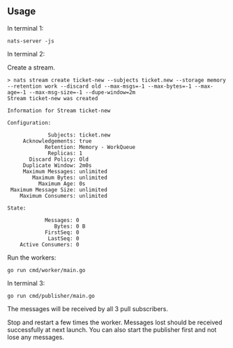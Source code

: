 ## Usage

In terminal 1:

```console
nats-server -js
```

In terminal 2:

Create a stream.

```console
> nats stream create ticket-new --subjects ticket.new --storage memory --retention work --discard old --max-msgs=-1 --max-bytes=-1 --max-age=-1 --max-msg-size=-1 --dupe-window=2m
Stream ticket-new was created

Information for Stream ticket-new

Configuration:

             Subjects: ticket.new
     Acknowledgements: true
            Retention: Memory - WorkQueue
             Replicas: 1
       Discard Policy: Old
     Duplicate Window: 2m0s
     Maximum Messages: unlimited
        Maximum Bytes: unlimited
          Maximum Age: 0s
 Maximum Message Size: unlimited
    Maximum Consumers: unlimited

State:

            Messages: 0
               Bytes: 0 B
            FirstSeq: 0
             LastSeq: 0
    Active Consumers: 0
```

Run the workers:

```console
go run cmd/worker/main.go
```

In terminal 3:

```console
go run cmd/publisher/main.go
```

The messages will be received by all 3 pull subscribers.

Stop and restart a few times the worker. Messages lost should be
received successfully at next launch. You can also start the publisher
first and not lose any messages.
